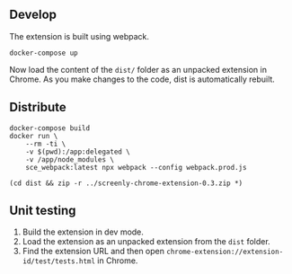 Develop
-------

The extension is built using webpack.

```
docker-compose up
```

Now load the content of the `dist/` folder as an unpacked extension in Chrome. As you make changes to the code, dist is automatically rebuilt.

Distribute
----------

```
docker-compose build
docker run \
    --rm -ti \
    -v $(pwd):/app:delegated \
    -v /app/node_modules \
    sce_webpack:latest npx webpack --config webpack.prod.js

(cd dist && zip -r ../screenly-chrome-extension-0.3.zip *)
```

Unit testing
------------

1. Build the extension in dev mode.
2. Load the extension as an unpacked extension from the `dist` folder.
3. Find the extension URL and then open `chrome-extension://extension-id/test/tests.html` in Chrome.